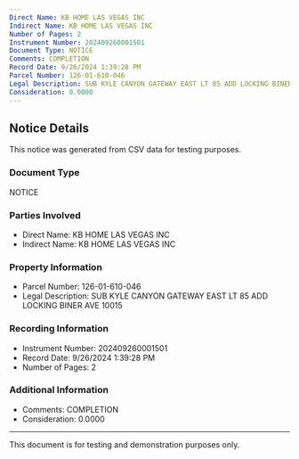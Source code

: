 ```yaml
---
Direct Name: KB HOME LAS VEGAS INC
Indirect Name: KB HOME LAS VEGAS INC
Number of Pages: 2
Instrument Number: 202409260001501
Document Type: NOTICE
Comments: COMPLETION
Record Date: 9/26/2024 1:39:28 PM
Parcel Number: 126-01-610-046
Legal Description: SUB KYLE CANYON GATEWAY EAST LT 85 ADD LOCKING BINER AVE 10015
Consideration: 0.0000
---
```


## Notice Details

This notice was generated from CSV data for testing purposes.

### Document Type
NOTICE

### Parties Involved
- Direct Name: KB HOME LAS VEGAS INC
- Indirect Name: KB HOME LAS VEGAS INC

### Property Information
- Parcel Number: 126-01-610-046
- Legal Description: SUB KYLE CANYON GATEWAY EAST LT 85 ADD LOCKING BINER AVE 10015

### Recording Information
- Instrument Number: 202409260001501
- Record Date: 9/26/2024 1:39:28 PM
- Number of Pages: 2

### Additional Information
- Comments: COMPLETION
- Consideration: 0.0000

---

This document is for testing and demonstration purposes only.
